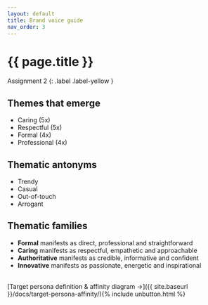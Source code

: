 ```yaml
---
layout: default
title: Brand voice guide
nav_order: 3
---
```


# {{ page.title }}

Assignment 2
{: .label .label-yellow }

## Themes that emerge

- Caring (5x)
- Respectful (5x) 
- Formal (4x)
- Professional (4x)

## Thematic antonyms 

- Trendy
- Casual
- Out-of-touch
- Arrogant

## Thematic families

- **Formal** manifests as direct, professional and straightforward
- **Caring** manifests as respectful, empathetic and approachable
- **Authoritative** manifests as credible, informative and confident
- **Innovative** manifests as passionate, energetic and inspirational

<br>
[Target persona definition & affinity diagram →]({{ site.baseurl }}/docs/target-persona-affinity/){% include unbutton.html %}